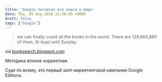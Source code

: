 ```yaml
---
title: 'Google посчитал все книги в мире'
date: Thu, 05 Aug 2010 21:26:45 +0000
draft: false
tags: ['Google']
---
```


> we can finally count all the books in the world. There are 129,864,880 of them. At least until Sunday.

via [booksearch.blogspot.com](http://booksearch.blogspot.com/2010/08/books-of-world-stand-up-and-be-counted.html)

Методика вполне корректная.

Судя по всему, это первый залп маркетинговой кампании Google Editions.